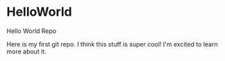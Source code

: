 # HelloWorld
Hello World Repo

Here is my first git repo. I think this stuff is super cool! I'm excited to learn more about it.
